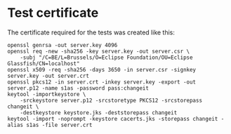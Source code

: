 # Test certificate

The certificate required for the tests was created like this:

    openssl genrsa -out server.key 4096
    openssl req -new -sha256 -key server.key -out server.csr \
        -subj "/C=BE/L=Brussels/O=Eclipse Foundation/OU=Eclipse Glassfish/CN=localhost"
    openssl x509 -req -sha256 -days 3650 -in server.csr -signkey server.key -out server.crt
    openssl pkcs12 -in server.crt -inkey server.key -export -out server.p12 -name s1as -password pass:changeit
    keytool -importkeystore \
        -srckeystore server.p12 -srcstoretype PKCS12 -srcstorepass changeit \
        -destkeystore keystore.jks -deststorepass changeit
    keytool -import -noprompt -keystore cacerts.jks -storepass changeit -alias s1as -file server.crt
